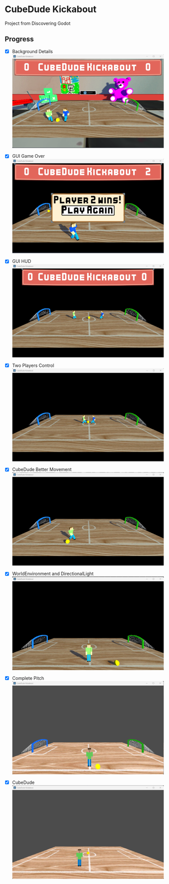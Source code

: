 # CubeDude Kickabout

Project from Discovering Godot

## Progress

- [x] Background Details
![Background Details](_screenshots/background-details.png)

- [x] GUI Game Over
![GUI Game Over](_screenshots/game-over-gui.png)

- [x] GUI HUD
![GUI HUD](_screenshots/gui.png)

- [x] Two Players Control 
![Two Players Control](_screenshots/two-players-control.png)

- [x] CubeDude Better Movement 
![Cubedude Better Movement](_screenshots/cubedude-move.png)

- [x] WorldEnvironment and DirectionalLight 
![Light](_screenshots/light.png)

- [x] Complete Pitch 
![Pitch](_screenshots/pitch.png)

- [x] CubeDude 
![Cubedude](_screenshots/cubedude.png)













